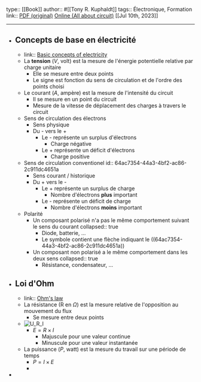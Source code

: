 type:: [[Book]]
author:: #[[Tony R. Kuphaldt]]
tags:: Électronique, Formation
link:: [PDF (original)](http://www.ibiblio.org/kuphaldt/electricCircuits/DC/index.html)  [Online (All about circuit)](https://www.allaboutcircuits.com/textbook/direct-current/)
[[Jul 10th, 2023]]
***

- ## Concepts de base en électricité
	- link:: [Basic concepts of electricity](https://www.allaboutcircuits.com/textbook/direct-current/chpt-1)
	- La **tension** ($V$, volt) est la mesure de l'énergie potentielle relative par charge unitaire
		- Elle se mesure entre deux points
		- Le signe est fonction du sens de circulation et de l'ordre des points choisi
	- Le courant ($A$, ampère) est la mesure de l'intensité du circuit
		- Il se mesure en un point du circuit
		- Mesure de la vitesse de déplacement des charges à travers le circuit
	- Sens de circulation des électrons
		- Sens physique
		- Du - vers le +
			- Le - représente un surplus d'électrons
				- Charge négative
			- Le + représente un déficit d'électrons
				- Charge positive
	- Sens de circulation conventionel
	  id:: 64ac7354-44a3-4bf2-ac86-2c911dc4651a
		- Sens courant / historique
		- Du + vers le -
			- Le + représente un surplus de charge
				- Nombre d'électrons **plus** important
			- Le - représente un déficit de charge
				- Nombre d'électrons **moins** important
	- Polarité
		- Un composant polarisé n'a pas le même comportement suivant le sens du courant
		  collapsed:: true
			- Diode, batterie, ...
			- Le symbole contient une flèche indiquant le ((64ac7354-44a3-4bf2-ac86-2c911dc4651a))
		- Un composant non polarisé a le même comportement dans les deux sens
		  collapsed:: true
			- Résistance, condensateur, ...
- ## Loi d'Ohm
	- link:: [Ohm's law](https://www.allaboutcircuits.com/textbook/direct-current/chpt-2/)
	- La résistance (R en $Ω$) est la mesure relative de l'opposition au mouvement du flux
		- Se mesure entre deux points
	- ![U_R_I](https://www.allaboutcircuits.com/uploads/articles/units-measurement-electrical-current.png)
		- $E = R \times I$
			- Majuscule pour une valeur continue
			- Minuscule pour une valeur instantanée
	- La puissance ($P$, watt) est la mesure du travail sur une période de temps
		- $P = I \times E$
		-
-